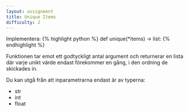 ```yaml
---
layout: assignment
title: Unique Items
difficulty: 2
---
```

Implementera:
{% highlight python %}
def unique(*items) -> list:
{% endhighlight %}

Funktionen tar emot ett godtyckligt antal argument och returnerar en lista där varje unikt värde endast förekommer en gång, i den ordning de skickades in.

Du kan utgå från att inparametrarna endast är av typerna:
- str
- int
- float

<script>

function randint(a, b) {
    return Math.floor(Math.random() * (b - a + 1)) + a
}

const elements = [
    'A',
    'B',
    'C',
    'D',
    -2,
    -1,
    1,
    2,
    -2.5,
    -1.5,
    1.5,
    2.5
]

const solution = `

def unique(*items):
    unique = []
    for item in items:
        if item not in unique:
            unique.append(item)
    return unique

`

new Assignment(
    "unique",
    () => {
        const args = []
        const num_of_args = randint(10,14)
        while (args.length < num_of_args) {
            args.push(elements[randint(0, elements.length-1)])
        }
        return args
    },
    solution
)

</script>
